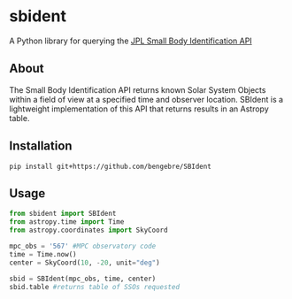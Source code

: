 # sbident
A Python library for querying the [JPL Small Body Identification API](https://ssd-api.jpl.nasa.gov/doc/sb_ident.html)

## About
The Small Body Identification API returns known Solar System Objects within a field of view at a specified time and observer location.  SBIdent is a lightweight implementation of this API that returns results in an Astropy table.

## Installation
```console
pip install git+https://github.com/bengebre/SBIdent
```

## Usage
```python
from sbident import SBIdent
from astropy.time import Time
from astropy.coordinates import SkyCoord

mpc_obs = '567' #MPC observatory code
time = Time.now()
center = SkyCoord(10, -20, unit="deg")

sbid = SBIdent(mpc_obs, time, center)
sbid.table #returns table of SSOs requested
```
